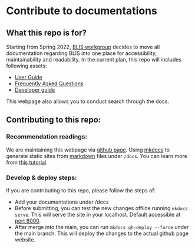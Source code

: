 # Contribute to documentations

## What this repo is for?
Starting from Spring 2022, [BLIS workgroup](https://c4g-blis-docs.github.io/) decides to move all documentation regarding BLIS into one place for accessibility, maintainability and readability. In the current plan, this repo will includes following assets:

- [User Guide](./BLIS_User_Guide_v3.8.md)
- [Frequently Asked Questions](./faq.md)
- [Developer guide](./developer_documentation/developer_guide_v0.1.md)

This webpage also allows you to conduct search through the docs.

## Contributing to this repo:

### Recommendation readings:
We are maintaining this webpage via [github page](https://pages.github.com/). Using [mkdocs](https://www.mkdocs.org/) to generate static sites from [markdown](https://en.wikipedia.org/wiki/Markdown) files under `/docs`. You can learn more from [this tutorial](https://squidfunk.github.io/mkdocs-material/publishing-your-site/).

### Develop & deploy steps:
If you are contributing to this repo, please follow the steps of:
- Add your documentations under /docs
- Before submitting, you can test the new changes offline running `mkdocs serve`. This will serve the site in your localhost. Default accessible at [port 8000](http://127.0.0.1:8000/).
- After merge into the main, you can run `mkdocs gh-deploy --force` under the main branch. This will deploy the changes to the actual github page website.